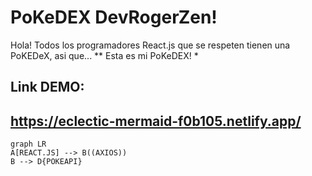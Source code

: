 # PoKeDEX DevRogerZen!

Hola! Todos los programadores React.js que se respeten tienen una PoKEDeX, asi que... ** Esta es mi PoKeDEX! *

## Link DEMO:

## https://eclectic-mermaid-f0b105.netlify.app/

```mermaid
graph LR
A[REACT.JS] --> B((AXIOS))
B --> D{POKEAPI}

```